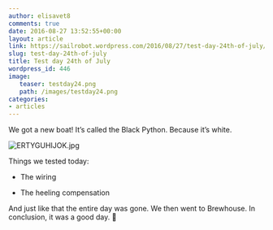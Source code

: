 ```yaml
---
author: elisavet8
comments: true
date: 2016-08-27 13:52:55+00:00
layout: article
link: https://sailrobot.wordpress.com/2016/08/27/test-day-24th-of-july/
slug: test-day-24th-of-july
title: Test day 24th of July
wordpress_id: 446
image:
   teaser: testday24.png
   path: /images/testday24.png
categories:
- articles
---
```


We got a new boat! It’s called the Black Python. Because it’s white.

![ERTYGUHIJOK.jpg](https://sailrobot.files.wordpress.com/2016/08/ertyguhijok.jpg)

Things we tested today:




  * The wiring


  * The heeling compensation


And just like that the entire day was gone. We then went to Brewhouse. In conclusion, it was a good day. 🐑
